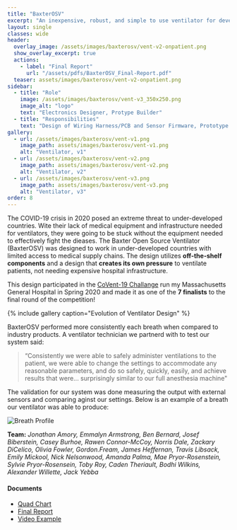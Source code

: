 ```yaml
---
title: "BaxterOSV"
excerpt: "An inexpensive, robust, and simple to use ventilator for developing countries during Spring 2020 COVID-19 outbreak"
layout: single
classes: wide
header:
  overlay_image: /assets/images/baxterosv/vent-v2-onpatient.png
  show_overlay_excerpt: true
  actions:
    - label: "Final Report"
      url: "/assets/pdfs/BaxterOSV_Final-Report.pdf"
  teaser: assets/images/baxterosv/vent-v2-onpatient.png
sidebar:
  - title: "Role"
    image: /assets/images/baxterosv/vent-v3_350x250.png
    image_alt: "logo"
    text: "Electronics Designer, Protype Builder"
  - title: "Responsibilities"
    text: "Design of Wiring Harness/PCB and Sensor Firmware, Prototype Assembler & Debugger"
gallery:
  - url: /assets/images/baxterosv/vent-v1.png
    image_path: assets/images/baxterosv/vent-v1.png
    alt: "Ventilator, v1"
  - url: /assets/images/baxterosv/vent-v2.png
    image_path: assets/images/baxterosv/vent-v2.png
    alt: "Ventilator, v2"
  - url: /assets/images/baxterosv/vent-v3.png
    image_path: assets/images/baxterosv/vent-v3.png
    alt: "Ventilator, v3"
order: 8
---
```


The COVID-19 crisis in 2020 posed an extreme threat to under-developed countries. Wite their lack of medical equipment and infrastructure needed for ventilators, they were going to be stuck without the equipment needed to effectively fight the dieases. The Baxter Open Source Ventilator (BaxterOSV) was designed to work in under-developed countries with limited access to medical supply chains. The design utilizes **off-the-shelf components** and a design that **creates its own pressure** to ventilate patients, not needing expensive hospital infrastructure.

This design participated in the [CoVent-19 Challange](https://www.coventchallenge.com/) run my Massachusetts General Hospital in Spring 2020 and made it as one of the **7 finalists** to the final round of the competition!

{% include gallery caption="Evolution of Ventilator Design" %}

BaxterOSV performed more consistently each breath when compared to industry products. A ventilator technician we partnerd with to test our system said:

> “Consistently we were able to safely administer ventilations to the patient, we were able to change the settings to accommodate any reasonable parameters, and do so safely, quickly, easily, and achieve results that were... surprisingly similar to our full anesthesia machine"

The validation for our system was done measuring the output with external sensors and comparing aginst our settings. Below is an example of a breath our ventilator was able to produce:

![Breath Profile]({{site.baseurl}}/assets/images/baxterosv/breath_graphs.png "Pressure, Volume, and Flow from our ventilator")

**Team:** *Jonathan Amory, Emmalyn Armstrong, Ben Bernard, Josef Biberstein, Casey Burhoe, Rawen Connor-McCoy, Norris Dale, Zackary DiCelico, Olivia Fowler, Gordon.Fream, James Heffernan, Travis Libsack, Emily Mickool, Nick Nelsonwood, Amanda Palma, Mae Pryor-Rosenstein, Sylvie Pryor-Rosensein, Toby Roy, Caden Theriault, Bodhi Wilkins, Alexander Willette, Jack Yebba*

#### Documents
+ [Quad Chart]({{site.baseurl}}/assets/pdfs/quadcharts/BaxterOSV-Quad_Chart.pdf)<br>
+ [Final Report]({{site.baseurl}}/assets/pdfs/BaxterOSV_Final-Report.pdf)<br>
+ [Video Example]({{site.baseurl}}/assets/images/baxterosv/May23-Prototype.MOV) 